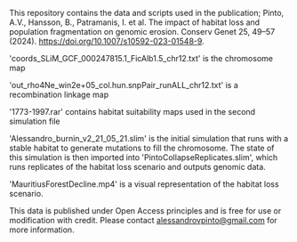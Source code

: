 This repository contains the data and scripts used in the publication;
Pinto, A.V., Hansson, B., Patramanis, I. et al. The impact of habitat loss and population fragmentation on genomic erosion. Conserv Genet 25, 49–57 (2024).
https://doi.org/10.1007/s10592-023-01548-9.


'coords_SLiM_GCF_000247815.1_FicAlb1.5_chr12.txt' is the chromosome map

'out_rho4Ne_win2e+05_col.hun.snpPair_runALL_chr12.txt' is a recombination linkage map

'1773-1997.rar' contains habitat suitability maps used in the second simulation file

'Alessandro_burnin_v2_21_05_21.slim' is the initial simulation that runs with a stable habitat to generate mutations to fill the chromosome. 
The state of this simulation is then imported into 'PintoCollapseReplicates.slim', which runs replicates of the habitat loss scenario and outputs genomic data.

'MauritiusForestDecline.mp4' is a visual representation of the habitat loss scenario.



This data is published under Open Access principles and is free for use or modification with credit.
Please contact alessandrovpinto@gmail.com for more information.
